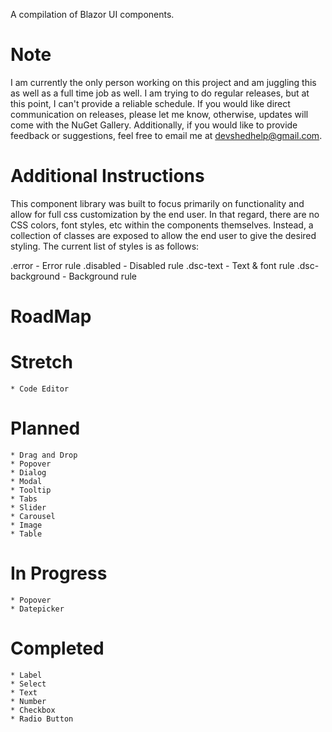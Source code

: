 A compilation of Blazor UI components.

# Note
I am currently the only person working on this project and am juggling this as well as a full time job as well.  I am trying to do regular releases, but at this point, I can't provide a reliable schedule.  If you would like direct communication on releases, please let me know, otherwise, updates will come with the NuGet Gallery. Additionally, if you would like to provide feedback or suggestions, feel free to email me at [devshedhelp@gmail.com](mailto:devshedhelp@gmail.com).

# Additional Instructions
This component library was built to focus primarily on functionality and allow for full css customization by the end user.  In that regard, there are no CSS colors, font styles, etc within the components themselves.  Instead, a collection of classes are exposed to allow the end user to give the desired styling.  The current list of styles is as follows:

.error - Error rule
.disabled - Disabled rule
.dsc-text - Text & font rule
.dsc-background - Background rule

# RoadMap
# Stretch
	* Code Editor
# Planned
	* Drag and Drop
	* Popover
	* Dialog
	* Modal
	* Tooltip
	* Tabs
	* Slider
	* Carousel
	* Image
	* Table
# In Progress
	* Popover
	* Datepicker
# Completed
	* Label
	* Select
	* Text
	* Number
	* Checkbox
	* Radio Button